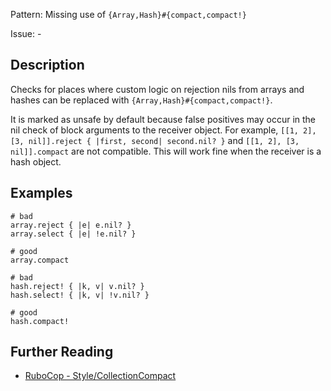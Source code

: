 Pattern: Missing use of `{Array,Hash}#{compact,compact!}`

Issue: -

## Description

Checks for places where custom logic on rejection nils from arrays and hashes can be replaced with `{Array,Hash}#{compact,compact!}`.

It is marked as unsafe by default because false positives may occur in the nil check of block arguments to the receiver object. For example, `[[1, 2], [3, nil]].reject { |first, second| second.nil? }` and `[[1, 2], [3, nil]].compact` are not compatible. This will work fine when the receiver is a hash object.


## Examples

```
# bad
array.reject { |e| e.nil? }
array.select { |e| !e.nil? }

# good
array.compact

# bad
hash.reject! { |k, v| v.nil? }
hash.select! { |k, v| !v.nil? }

# good
hash.compact!
```

## Further Reading

* [RuboCop - Style/CollectionCompact](https://docs.rubocop.org/rubocop/cops_style.html#stylecollectioncompact)
